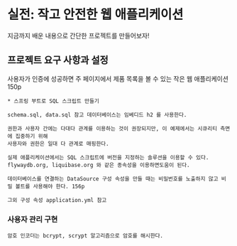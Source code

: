 # 실전: 작고 안전한 웹 애플리케이션

지금까지 배운 내용으로 간단한 프로젝트를 만들어보자!

## 프로젝트 요구 사항과 설정

사용자가 인증에 성공하면 주 페이지에서 제품 목록을 볼 수 있는 작은 웹 애플리케이션 150p

```
* 스프링 부트로 SQL 스크립트 만들기

schema.sql, data.sql 참고 데이터베이스는 임베디드 h2 를 사용한다. 

권한과 사용자 간에는 다대다 관계를 이용하는 것이 권장되지만, 이 예제에서는 시큐리티 측면에 집중하기 위해
사용자와 권한은 일대 다 관계로 매핑한다. 

실제 애플리케이션에서는 SQL 스크립트에 버전을 지정하는 솔루션을 이용할 수 있다. 
flywaydb.org, liquibase.org 와 같은 종속성을 이용하면도움이 된다. 

데이터베이스를 연결하는 DataSource 구성 속성을 만들 때는 비밀번호를 노출하지 않고 비밀 볼트를 사용해야 한다. 156p

그외 구성 속성 application.yml 참고 
```

### 사용자 관리 구현
```
암호 인코더는 bcrypt, scrypt 알고리즘으로 암호를 해시한다.


```
